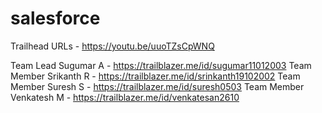 # salesforce

Trailhead URLs - https://youtu.be/uuoTZsCpWNQ

Team Lead Sugumar A -  https://trailblazer.me/id/sugumar11012003
Team Member Srikanth R - https://trailblazer.me/id/srinkanth19102002
Team Member Suresh S - https://trailblazer.me/id/suresh0503
Team Member Venkatesh M - https://trailblazer.me/id/venkatesan2610
